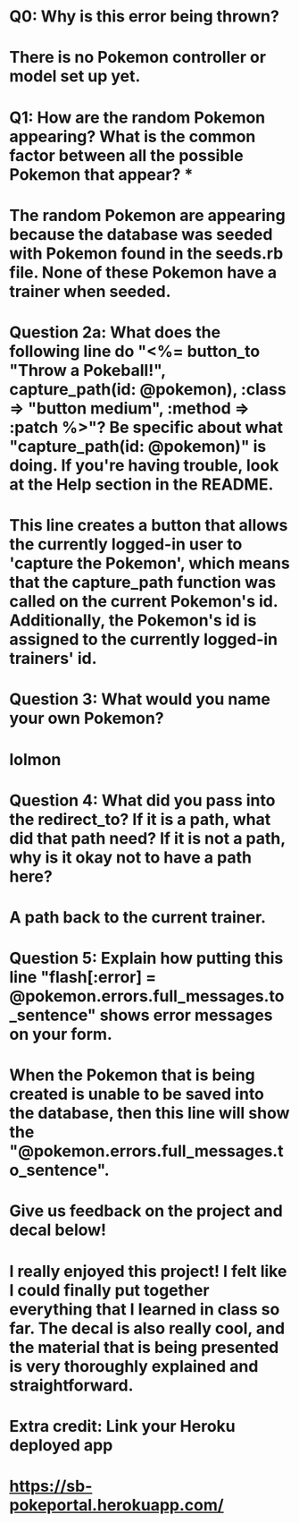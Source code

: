 # Q0: Why is this error being thrown?

# There is no Pokemon controller or model set up yet.

# Q1: How are the random Pokemon appearing? What is the common factor between all the possible Pokemon that appear? *

# The random Pokemon are appearing because the database was seeded with Pokemon found in the seeds.rb file. None of these Pokemon have a trainer when seeded.

# Question 2a: What does the following line do "<%= button_to "Throw a Pokeball!", capture_path(id: @pokemon), :class => "button medium", :method => :patch %>"? Be specific about what "capture_path(id: @pokemon)" is doing. If you're having trouble, look at the Help section in the README.

# This line creates a button that allows the currently logged-in user to 'capture the Pokemon', which means that the capture_path function was called on the current Pokemon's id. Additionally, the Pokemon's id is assigned to the currently logged-in trainers' id.

# Question 3: What would you name your own Pokemon?

# lolmon

# Question 4: What did you pass into the redirect_to? If it is a path, what did that path need? If it is not a path, why is it okay not to have a path here?

# A path back to the current trainer.

# Question 5: Explain how putting this line "flash[:error] = @pokemon.errors.full_messages.to_sentence" shows error messages on your form.

# When the Pokemon that is being created is unable to be saved into the database, then this line will show the "@pokemon.errors.full_messages.to_sentence".

# Give us feedback on the project and decal below!

# I really enjoyed this project! I felt like I could finally put together everything that I learned in class so far. The decal is also really cool, and the material that is being presented is very thoroughly explained and straightforward.

# Extra credit: Link your Heroku deployed app

# https://sb-pokeportal.herokuapp.com/
